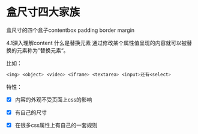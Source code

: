 # 盒尺寸四大家族

盒尺寸的四个盒子contentbox padding border margin


4.1深入理解content
 什么是替换元素
 通过修改某个属性值呈现的内容就可以被替换的元素称为”替换元素“。
 
 比如：
 
```css
<img> <object> <video> <iframe> <textarea> <input>还有<select>
```

 特性：
- [x]  内容的外观不受页面上css的影响
- [x]  有自己的尺寸
- [x]  在很多css属性上有自己的一套规则


 
